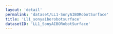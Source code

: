 ```yaml
---
layout: 'detail'
permalink: 'dataset/LL1-SonyAIBORobotSurface'
title: 'Ll1_sonyaiborobotsurface'
datasetID: 'LL1_SonyAIBORobotSurface'
---
```

